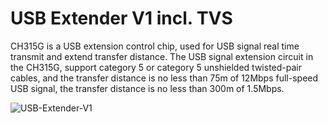 # USB Extender V1 incl. TVS

CH315G is a USB extension control chip, used for USB signal real time transmit and extend transfer distance.
The USB signal extension circuit in the CH315G, support category 5 or category 5 unshielded twisted-pair cables, 
and the transfer distance is no less than 75m of 12Mbps full-speed USB signal, the transfer distance is no less than 300m of 1.5Mbps.

![USB-Extender-V1](USB_Extender_OE9SAU_v1.jpg)




